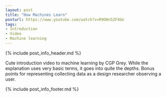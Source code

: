 ```yaml
---
layout: post
title: "How Machines Learn"
posturl: https://www.youtube.com/watch?v=R9OHn5ZF4Uo
tags:
- Introduction
- Video
- Machine learning
---
```


{% include post_info_header.md %}

Cute introduction video to machine learning by CGP Grey. While the explanation uses very basic terms, it goes into quite the depths. Bonus points for representing collecting data as a design researcher observing a user. 

<!--more-->
{% include post_info_footer.md %}
